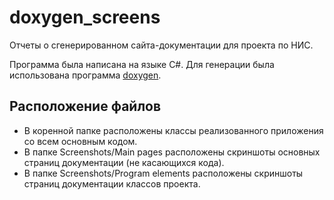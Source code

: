 # doxygen_screens
Отчеты о сгенерированном сайта-документации для проекта по НИС.

Программа была написана на языке C#.
Для генерации была использована программа [doxygen](https://www.doxygen.nl/index.html).

## Расположение файлов
* В коренной папке расположены классы реализованного приложения со всем основным кодом.
* В папке Screenshots/Main pages расположены скриншоты основных страниц документации (не касающихся кода).
* В папке Screenshots/Program elements расположены скриншоты страниц документации классов проекта.

